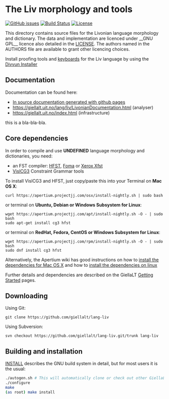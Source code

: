 The Liv morphology and tools
============================

[![GitHub issues](https://img.shields.io/github/issues-raw/giellalt/lang-liv)](https://github.com/giellalt/lang-liv/issues)
[![Build Status](https://github.com/giellalt/lang-liv/workflows/Speller%20CI+CD/badge.svg)](https://github.com/giellalt/lang-liv/actions)
[![License](https://img.shields.io/github/license/giellalt/lang-liv)](https://raw.githubusercontent.com/giellalt/lang-liv/main/LICENSE)

This directory contains source files for the Livonian language
morphology and dictionary. The data and implementation are licenced
under \_\_GNU GPL\_\_ licence also detailed in the
[LICENSE](https://github.com/giellalt/lang-liv/blob/main/LICENSE). The
authors named in the AUTHORS file are available to grant
other licencing choices.

Install proofing tools and [keyboards](https://github.com/giellalt/keyboard-liv)
for the Liv language by using the [Divvun Installer](http://divvun.no)

Documentation
-------------

Documentation can be found here:

- [In source documentation generated with github
   pages](https://gilellalt.github.io/lang-liv/)
-   <https://giellalt.uit.no/lang/liv/LivonianDocumentation.html>
    (analyser)
-   <https://giellalt.uit.no/index.html> (infrastructure)

this is a bla-bla-bla.

Core dependencies
-----------------

In order to compile and use __UNDEFINED__ language morphology and
dictionaries, you need:

- an FST compiler: [HFST](https://github.com/hfst/hfst), [Foma](https://github.com/mhulden/foma) or [Xerox Xfst](https://web.stanford.edu/~laurik/fsmbook/home.html)
- [VislCG3](https://visl.sdu.dk/svn/visl/tools/vislcg3/trunk) Constraint Grammar tools

To install VislCG3 and HFST, just copy/paste this into your Terminal on **Mac OS X**:

```
curl https://apertium.projectjj.com/osx/install-nightly.sh | sudo bash
```

or terminal on **Ubuntu, Debian or Windows Subsystem for Linux**:

```
wget https://apertium.projectjj.com/apt/install-nightly.sh -O - | sudo bash
sudo apt-get install cg3 hfst
```

or terminal on **RedHat, Fedora, CentOS or Windows Subsystem for Linux**:

```
wget https://apertium.projectjj.com/rpm/install-nightly.sh -O - | sudo bash
sudo dnf install cg3 hfst
```

Alternatively, the Apertium wiki has good instructions on how to [install the dependencies for Mac
OS X](https://wiki.apertium.org/wiki/Apertium_on_Mac_OS_X) and how to [install
the dependencies on
linux](https://wiki.apertium.org/wiki/Installation_of_grammar_libraries)

Further details and dependencies are described on the GiellaLT [Getting Started](https://giellalt.uit.no/infra/GettingStarted.html) pages.

Downloading
-----------

Using Git:
```
git clone https://github.com/giellalt/lang-liv
```

Using Subversion:
```
svn checkout https://github.com/giellalt/lang-liv.git/trunk lang-liv
```

Building and installation
-------------------------

[INSTALL](https://github.com/giellalt/lang-liv/blob/main/INSTALL)
describes the GNU build system in detail, but for most users it is the usual:

```sh
./autogen.sh # This will automatically clone or check out other GiellaLT dependencies
./configure
make
(as root) make install
```
